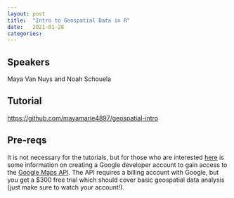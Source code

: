 ```yaml
---
layout: post
title:  "Intro to Geospatial Data in R"
date:   2021-01-28
categories:
---
```


## Speakers

Maya Van Nuys and Noah Schouela

## Tutorial

https://github.com/mayamarie4897/geospatial-intro

## Pre-reqs

It is not necessary for the tutorials, but for those who are interested [here](https://developers.google.com/maps/gmp-get-started) is some information on creating a Google developer account to gain access to the [Google Maps API](https://developers.google.com/maps/documentation/geocoding/get-api-key). The API requires a billing account with Google, but you get a $300 free trial which should cover basic geospatial data analysis (just make sure to watch your account!). 
